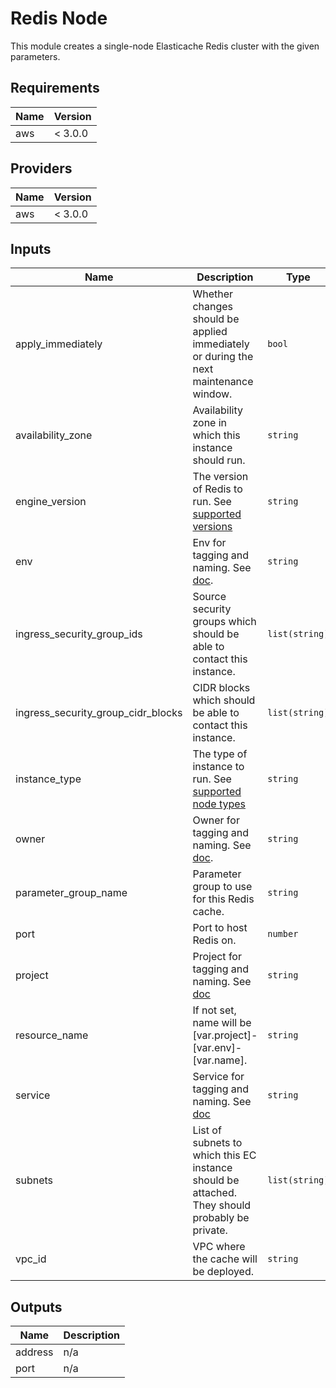 # Redis Node

This module creates a single-node Elasticache Redis cluster with the given
parameters.

<!-- START -->
## Requirements

| Name | Version |
|------|---------|
| aws | < 3.0.0 |

## Providers

| Name | Version |
|------|---------|
| aws | < 3.0.0 |

## Inputs

| Name | Description | Type | Default | Required |
|------|-------------|------|---------|:--------:|
| apply\_immediately | Whether changes should be applied immediately or during the next maintenance window. | `bool` | `true` | no |
| availability\_zone | Availability zone in which this instance should run. | `string` | `null` | no |
| engine\_version | The version of Redis to run. See [supported versions](https://docs.aws.amazon.com/AmazonElastiCache/latest/red-ug/supported-engine-versions.html) | `string` | `"5.0.5"` | no |
| env | Env for tagging and naming. See [doc](../README.md#consistent-tagging). | `string` | n/a | yes |
| ingress\_security\_group\_ids | Source security groups which should be able to contact this instance. | `list(string)` | n/a | yes |
| ingress\_security\_group\_cidr_blocks | CIDR blocks which should be able to contact this instance. | `list(string)` | [] | no |
| instance\_type | The type of instance to run. See [supported node types](https://docs.aws.amazon.com/AmazonElastiCache/latest/red-ug/CacheNodes.SupportedTypes.html) | `string` | `"cache.m5.large"` | no |
| owner | Owner for tagging and naming. See [doc](../README.md#consistent-tagging). | `string` | n/a | yes |
| parameter\_group\_name | Parameter group to use for this Redis cache. | `string` | `"default.redis5.0"` | no |
| port | Port to host Redis on. | `number` | `6379` | no |
| project | Project for tagging and naming. See [doc](../README.md#consistent-tagging) | `string` | n/a | yes |
| resource\_name | If not set, name will be [var.project]-[var.env]-[var.name]. | `string` | `""` | no |
| service | Service for tagging and naming. See [doc](../README.md#consistent-tagging) | `string` | `"redis"` | no |
| subnets | List of subnets to which this EC instance should be attached. They should probably be private. | `list(string)` | n/a | yes |
| vpc\_id | VPC where the cache will be deployed. | `string` | n/a | yes |

## Outputs

| Name | Description |
|------|-------------|
| address | n/a |
| port | n/a |

<!-- END -->
